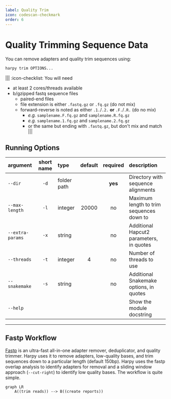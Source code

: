 ```yaml
---
label: Quality Trim
icon: codescan-checkmark
order: 6
---
```


# Quality Trimming Sequence Data
You can remove adapters and quality trim sequences using:
```bash
harpy trim OPTIONS... 
```
|||  :icon-checklist: You will need
- at least 2 cores/threads available
- b/gzipped fastq sequence files
    - paired-end files
    - file extension is either `.fastq.gz` or `.fq.gz` (do not mix)
    - forward-reverse is noted as either `.1.`/`.2.` **or** `.F.`/`.R.` (do no mix)
        - _e.g._ `samplename.F.fq.gz` and `samplename.R.fq.gz`
        - _e.g._ `samplename.1.fq.gz` and `samplename.2.fq.gz`
        - or the same but ending with `.fastq.gz`, but don't mix and match
|||

## Running Options
| argument         | short name | type        | default | required | description                              |
|:-----------------|:----------:|:------------|:-------:|:--------:|:-----------------------------------------|
| `--dir`          |    `-d`    | folder path |         | **yes**  | Directory with sequence alignments       |
| `--max-length`   |    `-l`    | integer     |  20000  |    no    | Maximum length to trim sequences down to |
| `--extra-params` |    `-x`    | string      |         |    no    | Additional Hapcut2 parameters, in quotes |
| `--threads`      |    `-t`    | integer     |    4    |    no    | Number of threads to use                 |
| `--snakemake`    |    `-s`    | string      |         |    no    | Additional Snakemake options, in quotes  |
| `--help`         |            |             |         |          | Show the module docstring                |

---
## Fastp Workflow
[Fastp](https://github.com/OpenGene/fastp) is an ultra-fast all-in-one adapter remover, deduplicator, 
and quality trimmer. Harpy uses it to remove adapters, low-quality bases, and trim sequences down to a particular
length (default 150bp). Harpy uses the fastp overlap analysis to identify adapters for removal and a sliding window
approach (`--cut-right`) to identify low quality bases. The workflow is quite simple.

```mermaid
graph LR
    A((trim reads)) --> B((create reports))
```